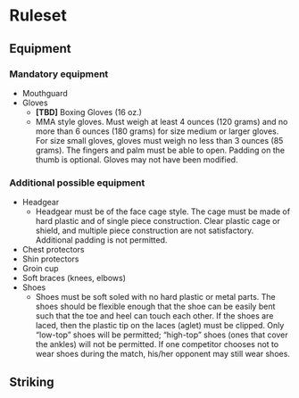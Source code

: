 # Ruleset

## Equipment

### Mandatory equipment

- Mouthguard
- Gloves
  - **[TBD]** Boxing Gloves (16 oz.)
  - MMA style gloves. Must weigh at least 4 ounces (120 grams) and no more than 6 ounces (180 grams) for size medium or larger gloves. For size small gloves, gloves must weigh no less than 3 ounces (85 grams). The fingers and palm must be able to open. Padding on the thumb is optional. Gloves may not have been modified.

### Additional possible equipment

- Headgear
  - Headgear must be of the face cage style. The cage must be made of hard plastic and of single piece
construction. Clear plastic cage or shield, and multiple piece construction are not satisfactory. Additional
padding is not permitted.
- Chest protectors
- Shin protectors
- Groin cup
- Soft braces (knees, elbows)
- Shoes
  - Shoes must be soft soled with no hard plastic or metal parts. The shoes should be flexible enough that the
shoe can be easily bent such that the toe and heel can touch each other. If the shoes are laced, then the
plastic tip on the laces (aglet) must be clipped. Only “low-top” shoes will be permitted; “high-top” shoes (ones
that cover the ankles) will not be permitted. If one competitor chooses not to wear shoes during the match,
his/her opponent may still wear shoes.

## Striking

